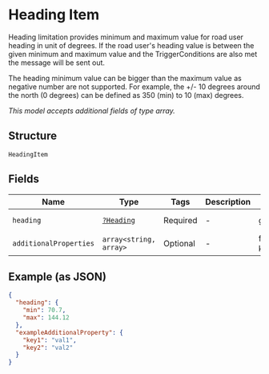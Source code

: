 
# Heading Item

Heading limitation provides minimum and maximum value for road user heading in unit of degrees. If the road user's heading value is between the given minimum and maximum value and the TriggerConditions are also met the message will be sent out.

The heading minimum value can be bigger than the maximum value as negative number are not supported. For example, the +/- 10 degrees around the north (0 degrees) can be defined as 350 (min) to 10 (max) degrees.

*This model accepts additional fields of type array.*

## Structure

`HeadingItem`

## Fields

| Name | Type | Tags | Description | Getter | Setter |
|  --- | --- | --- | --- | --- | --- |
| `heading` | [`?Heading`](../../doc/models/heading.md) | Required | - | getHeading(): ?Heading | setHeading(?Heading heading): void |
| `additionalProperties` | `array<string, array>` | Optional | - | findAdditionalProperty(string key): array | additionalProperty(string key, array value): void |

## Example (as JSON)

```json
{
  "heading": {
    "min": 70.7,
    "max": 144.12
  },
  "exampleAdditionalProperty": {
    "key1": "val1",
    "key2": "val2"
  }
}
```

